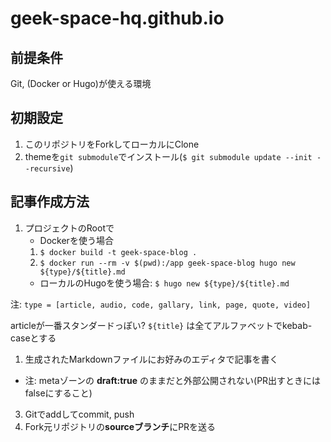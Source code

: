 # geek-space-hq.github.io

## 前提条件

Git, (Docker or Hugo)が使える環境

## 初期設定

1. このリポジトリをForkしてローカルにClone
2. themeを`git submodule`でインストール(`$ git submodule update --init --recursive`)

## 記事作成方法

1. プロジェクトのRootで
   - Dockerを使う場合 
    1. `$ docker build -t geek-space-blog .`
    2. `$ docker run --rm -v $(pwd):/app geek-space-blog hugo new ${type}/${title}.md`
   - ローカルのHugoを使う場合: `$ hugo new ${type}/${title}.md`

注: `type = [article, audio, code, gallary, link, page, quote, video]`

articleが一番スタンダードっぽい?
`${title}` は全てアルファベットでkebab-caseとする

1. 生成されたMarkdownファイルにお好みのエディタで記事を書く
  - 注: metaゾーンの **draft:true** のままだと外部公開されない(PR出すときにはfalseにすること)
3. Gitでaddしてcommit, push
4. Fork元リポジトリの**sourceブランチ**にPRを送る
